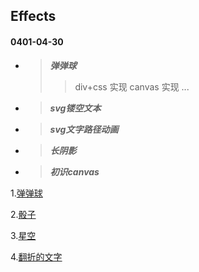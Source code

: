 ##  Effects 
#### 0401-04-30
*  >*__弹弹球__* 
   >>  div+css 实现
   >>  canvas 实现   ...
*  >*__svg镂空文本__*  
*  >*__svg文字路径动画__*  
*  >*__长阴影__*
*  >*__初识canvas__*
   
1.[弹弹球](https://onethousandandtwentyfour.github.io/effects/%e5%bc%b9%e5%bc%b9%e7%90%83/)

2.[骰子](https://onethousandandtwentyfour.github.io/effects/%e9%aa%b0%e5%ad%90/)

3.[星空](https://onethousandandtwentyfour.github.io/effects/%e6%98%9f%e7%a9%ba/)

4.[翻折的文字](https://onethousandandtwentyfour.github.io/effects/%e7%bf%bb%e6%8a%98%e7%9a%84%e6%96%87%e5%ad%97/)



